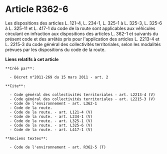 # Article R362-6

Les dispositions des articles L. 121-4, 
L. 234-1, L. 325-1 à L. 325-3, L. 325-6 à L. 325-11 et L. 417-1 du code de la route sont applicables aux véhicules circulant
en infraction aux dispositions des articles L. 362-1 et suivants du présent code et des arrêtés pris pour l'application des
articles L. 2213-4 et L. 2215-3 du code général des collectivités territoriales, selon les modalités prévues par les
dispositions du code de la route.

**Liens relatifs à cet article**

	**Créé par**:

	  - Décret n°2011-269 du 15 mars 2011 - art. 2

	**Cite**:

	  - Code général des collectivités territoriales - art. L2213-4 (V)
	  - Code général des collectivités territoriales - art. L2215-3 (V)
	  - Code de l'environnement - art. L362-1
	  - Code de la route.
	  - Code de la route. - art. L121-4 (V)
	  - Code de la route. - art. L234-1 (V)
	  - Code de la route. - art. L325-1 (V)
	  - Code de la route. - art. L325-6 (V)
	  - Code de la route. - art. L417-1 (V)

	**Anciens textes**:

	  - Code de l'environnement - art. R362-5 (T)
